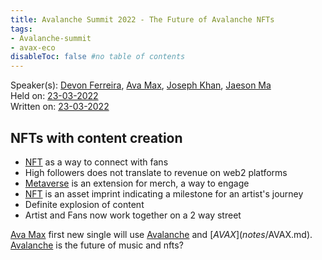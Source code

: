 ```yaml
---
title: Avalanche Summit 2022 - The Future of Avalanche NFTs
tags:
- Avalanche-summit
- avax-eco
disableToc: false #no table of contents
---
```


Speaker(s): [Devon Ferreira](notes/Devon%20Ferreira.md), [Ava Max](notes/Ava%20Max.md), [Joseph Khan](notes/Joseph%20Khan.md), [Jaeson Ma](notes/Jaeson%20Ma.md)    
Held on: [23-03-2022](notes/23-03-2022.md)   
Written on: [23-03-2022](notes/23-03-2022.md)   

## NFTs with content creation
- [NFT](notes/NFT.md) as a way to connect with fans
- High followers does not translate to revenue on web2 platforms
- [Metaverse](notes/Metaverse.md) is an extension for merch, a way to engage 
- [NFT](notes/NFT.md) is an asset imprint indicating a milestone for an artist's journey
- Definite explosion of content
- Artist and Fans now work together on a 2 way street

[Ava Max](notes/Ava%20Max.md) first new single will use [Avalanche](notes/Avalanche.md) and [$AVAX](notes/$AVAX.md).
[Avalanche](notes/Avalanche.md) is the future of music and nfts?